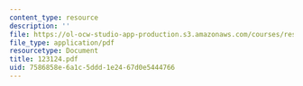 ```yaml
---
content_type: resource
description: ''
file: https://ol-ocw-studio-app-production.s3.amazonaws.com/courses/res-12-000-evolution-of-physical-oceanography-spring-2007/7586858e6a1c5ddd1e2467d0e5444766_123124.pdf
file_type: application/pdf
resourcetype: Document
title: 123124.pdf
uid: 7586858e-6a1c-5ddd-1e24-67d0e5444766
---
```

